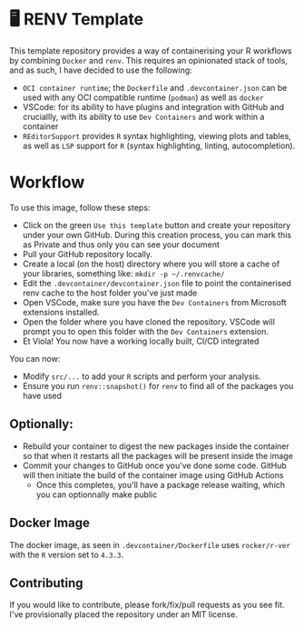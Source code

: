 # 🖥️ RENV Template

This template repository provides a way of containerising your R workflows by combining `Docker` and `renv`. This requires an opinionated stack of tools, and as such, I have decided to use the following:

- `OCI container runtime`; the `Dockerfile` and `.devcontainer.json` can be used with any OCI compatible runtime (`podman`) as well as `docker`
- VSCode: for its ability to have plugins and integration with GitHub and cruciallly, with its ability to use `Dev Containers` and work within a container
- `REditorSupport` provides `R` syntax highlighting, viewing plots and tables, as well as `LSP` support for `R` (syntax highlighting, linting, autocompletion).

# Workflow
To use this image, follow these steps:

- Click on the green `Use this template` button and create your repository under your own GitHub. During this creation process, you can mark this as Private and thus only you can see your document
- Pull your GitHub repository locally.
- Create a local (on the host) directory where you will store a cache of your libraries, something like: `mkdir -p ~/.renvcache/`
- Edit the `.devcontainer/devcontainer.json` file to point the containerised renv cache to the host folder you've just made
- Open VSCode, make sure you have the `Dev Containers` from Microsoft extensions installed.
- Open the folder where you have cloned the repository. VSCode will prompt you to open this folder with the `Dev Containers` extension.
- Et Viola! You now have a working locally built, CI/CD integrated 

You can now:
- Modify `src/...` to add your `R` scripts and perform your analysis.
- Ensure you run `renv::snapshot()` for `renv` to find all of the packages you have used

## Optionally:
- Rebuild your container to digest the new packages inside the container so that when it restarts all the packages will be present inside the image
- Commit your changes to GitHub once you've done some code. GitHub will then initiate the build of the container image using GitHub Actions
    - Once this completes, you'll have a package release waiting, which you can optionnally make public

## Docker Image
The docker image, as seen in `.devcontainer/Dockerfile` uses `rocker/r-ver` with the `R` version set to `4.3.3`.

## Contributing
If you would like to contribute, please fork/fix/pull requests as you see fit. I've provisionally placed the repository under an MIT license.